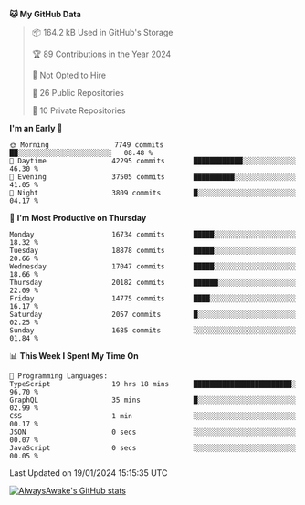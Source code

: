 <!--START_SECTION:waka-->
**🐱 My GitHub Data** 

> 📦 164.2 kB Used in GitHub's Storage 
 > 
> 🏆 89 Contributions in the Year 2024
 > 
> 🚫 Not Opted to Hire
 > 
> 📜 26 Public Repositories 
 > 
> 🔑 10 Private Repositories 
 > 
**I'm an Early 🐤** 

```text
🌞 Morning                7749 commits        ██░░░░░░░░░░░░░░░░░░░░░░░   08.48 % 
🌆 Daytime                42295 commits       ████████████░░░░░░░░░░░░░   46.30 % 
🌃 Evening                37505 commits       ██████████░░░░░░░░░░░░░░░   41.05 % 
🌙 Night                  3809 commits        █░░░░░░░░░░░░░░░░░░░░░░░░   04.17 % 
```
📅 **I'm Most Productive on Thursday** 

```text
Monday                   16734 commits       █████░░░░░░░░░░░░░░░░░░░░   18.32 % 
Tuesday                  18878 commits       █████░░░░░░░░░░░░░░░░░░░░   20.66 % 
Wednesday                17047 commits       █████░░░░░░░░░░░░░░░░░░░░   18.66 % 
Thursday                 20182 commits       ██████░░░░░░░░░░░░░░░░░░░   22.09 % 
Friday                   14775 commits       ████░░░░░░░░░░░░░░░░░░░░░   16.17 % 
Saturday                 2057 commits        █░░░░░░░░░░░░░░░░░░░░░░░░   02.25 % 
Sunday                   1685 commits        ░░░░░░░░░░░░░░░░░░░░░░░░░   01.84 % 
```


📊 **This Week I Spent My Time On** 

```text
💬 Programming Languages: 
TypeScript               19 hrs 18 mins      ████████████████████████░   96.70 % 
GraphQL                  35 mins             █░░░░░░░░░░░░░░░░░░░░░░░░   02.99 % 
CSS                      1 min               ░░░░░░░░░░░░░░░░░░░░░░░░░   00.17 % 
JSON                     0 secs              ░░░░░░░░░░░░░░░░░░░░░░░░░   00.07 % 
JavaScript               0 secs              ░░░░░░░░░░░░░░░░░░░░░░░░░   00.05 % 
```


 Last Updated on 19/01/2024 15:15:35 UTC
<!--END_SECTION:waka-->

[![AlwaysAwake's GitHub stats](https://github-readme-stats.vercel.app/api?username=AlwaysAwake&show_icons=true&theme=github_dark&count_private=true)](https://github.com/AlwaysAwake/AlwaysAwake)
